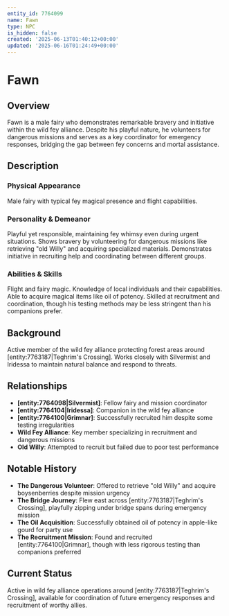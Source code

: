 ```yaml
---
entity_id: 7764099
name: Fawn
type: NPC
is_hidden: false
created: '2025-06-13T01:40:12+00:00'
updated: '2025-06-16T01:24:49+00:00'
---
```


# Fawn

## Overview

Fawn is a male fairy who demonstrates remarkable bravery and initiative within the wild fey alliance. Despite his playful nature, he volunteers for dangerous missions and serves as a key coordinator for emergency responses, bridging the gap between fey concerns and mortal assistance.

## Description

### Physical Appearance

Male fairy with typical fey magical presence and flight capabilities.

### Personality & Demeanor

Playful yet responsible, maintaining fey whimsy even during urgent situations. Shows bravery by volunteering for dangerous missions like retrieving "old Willy" and acquiring specialized materials. Demonstrates initiative in recruiting help and coordinating between different groups.

### Abilities & Skills

Flight and fairy magic. Knowledge of local individuals and their capabilities. Able to acquire magical items like oil of potency. Skilled at recruitment and coordination, though his testing methods may be less stringent than his companions prefer.

## Background

Active member of the wild fey alliance protecting forest areas around [entity:7763187|Teghrim's Crossing]. Works closely with Silvermist and Iridessa to maintain natural balance and respond to threats.

## Relationships

- **[entity:7764098|Silvermist]**: Fellow fairy and mission coordinator
- **[entity:7764104|Iridessa]**: Companion in the wild fey alliance
- **[entity:7764100|Grimnar]**: Successfully recruited him despite some testing irregularities
- **Wild Fey Alliance**: Key member specializing in recruitment and dangerous missions
- **Old Willy**: Attempted to recruit but failed due to poor test performance

## Notable History

- **The Dangerous Volunteer**: Offered to retrieve "old Willy" and acquire boysenberries despite mission urgency
- **The Bridge Journey**: Flew east across [entity:7763187|Teghrim's Crossing], playfully zipping under bridge spans during emergency mission
- **The Oil Acquisition**: Successfully obtained oil of potency in apple-like gourd for party use
- **The Recruitment Mission**: Found and recruited [entity:7764100|Grimnar], though with less rigorous testing than companions preferred

## Current Status

Active in wild fey alliance operations around [entity:7763187|Teghrim's Crossing], available for coordination of future emergency responses and recruitment of worthy allies.